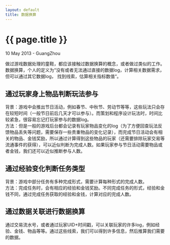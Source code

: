 ```yaml
---
layout: default
title: 数据换算
---
```


 {{ page.title }}
================
<p class="meta">10 May 2013 - GuangZhou</p>



做过游戏数据处理的童鞋，都应该接触过数据换算的概念，或者做过类似的工作。数据换算，个人的定义为“没有或者无法通过直接的数据log，计算相关数据需求，但可以通过其它数据log， 找到线索，估算相关指标数值“。  
  
  
通过玩家身上物品判断玩法参与  
-------------------  
背景：游戏中会推出节日活动，例如春节、中秋节、劳动节等等，这些玩法只会存在较短时间（一般节日前后几天才可以参与）。而策划和程序设计玩法时，时间比较紧急，很容易忘记打玩家参与的数据log。   
方法：但是一般的游戏后台都会记录有玩家物品变化的log（为了方便回查玩法反馈物品丢失等问题，需要保存一些贵重物品的变化记录），而完成节日活动会有相关的物品、金钱奖励，所以通过计算得到这些物品的玩家（还需要排除玩家交易等流通事件的获得），可以近似判断为完成人数。如果玩家参与节日活动需要物品或者金钱，我们还可以近似推断参与人数。   
   
   
通过经验变化判断任务类型   
-------------------   
背景：游戏中部分任务有多种完成形式，需要计算每种形式的完成人数。   
方法：完成任务时，会有相应的经验和金钱奖励。不同完成任务的形式，经验和金钱不同，通过完成任务获取的经验和金钱，计算对应的完成人数。   
   
    
通过数据关联进行数据换算    
-------------------   
通过交易流水号，或者通过玩家UID+时间戳，可以关联玩家的许多log，例如经验、金钱、物品等等。通过这些线索，我们可以得到许多信息，然后推算我们需要的数据。    

